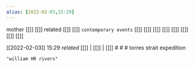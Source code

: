 ```yaml
---
alias: [2022-02-03,15:29]
---
```

 mother [[]] [[]]
 related [[]] [[]]
 `contemporary events` [[]] [[]] [[]] [[]] [[]] [[]] [[]] [[]]

[[2022-02-03]] 15:29 _related_ [[]] | [[]] | [[]] # # #
torres strait expedition
```query
"william HR rivers"
```